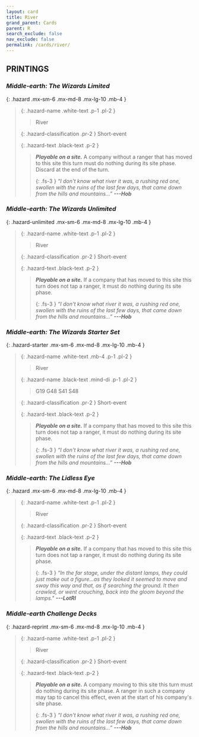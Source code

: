 ```yaml
---
layout: card
title: River
grand_parent: Cards
parent: R
search_exclude: false
nav_exclude: false
permalink: /cards/river/
---
```


## PRINTINGS


### _Middle-earth: The Wizards Limited_

{: .hazard .mx-sm-6 .mx-md-8 .mx-lg-10 .mb-4 }
> {: .hazard-name .white-text .p-1 .pl-2 }
> > <div class="hazard-mp"></div>
> > <div class="card-name">River</div>
>
> {: .hazard-classification .pr-2 }
> Short-event
>
> {: .hazard-text .black-text .p-2 }
> > ***Playable on a site.*** A company without a ranger that has moved to this site this turn must do nothing during its site phase. Discard at the end of the turn. 
> > 
> > {: .fs-3 } 
> > _“I don't know what river it was, a rushing red one, swollen with the ruins of the last few days, that came down from the hills and mountains...”_ ***---&#65279;Hob*** 
>

### _Middle-earth: The Wizards Unlimited_

{: .hazard-unlimited .mx-sm-6 .mx-md-8 .mx-lg-10 .mb-4 }
> {: .hazard-name .white-text .p-1 .pl-2 }
> > <div class="hazard-mp"></div>
> > <div class="card-name">River</div>
>
> {: .hazard-classification .pr-2 }
> Short-event
>
> {: .hazard-text .black-text .p-2 }
> > ***Playable on a site.*** If a company that has moved to this site this turn does not tap a ranger, it must do nothing during its site phase. 
> > 
> > {: .fs-3 } 
> > _“I don't know what river it was, a rushing red one, swollen with the ruins of the last few days, that came down from the hills and mountains...”_ ***---&#65279;Hob*** 
>

### _Middle-earth: The Wizards Starter Set_

{: .hazard-starter .mx-sm-6 .mx-md-8 .mx-lg-10 .mb-4 }
> {: .hazard-name .white-text .mb-4 .p-1 .pl-2 }
> > <div class="hazard-mp"></div>
> > <div class="card-name">River</div>
>
> {: .hazard-name .black-text .mind-di .p-1 .pl-2 }
> > <span class="red-text">G19 G48 S41 S48</span>
>
> {: .hazard-classification .pr-2 }
> Short-event
>
> {: .hazard-text .black-text .p-2 }
> > ***Playable on a site.*** If a company that has moved to this site this turn does not tap a ranger, it must do nothing during its site phase. 
> > 
> > {: .fs-3 } 
> > _“I don't know what river it was, a rushing red one, swollen with the ruins of the last few days, that came down from the hills and mountains...”_ ***---&#65279;Hob*** 
>

### _Middle-earth: The Lidless Eye_

{: .hazard .mx-sm-6 .mx-md-8 .mx-lg-10 .mb-4 }
> {: .hazard-name .white-text .p-1 .pl-2 }
> > <div class="hazard-mp"></div>
> > <div class="card-name">River</div>
>
> {: .hazard-classification .pr-2 }
> Short-event
>
> {: .hazard-text .black-text .p-2 }
> > ***Playable on a site.*** If a company that has moved to this site this turn does not tap a ranger, it must do nothing during its site phase. 
> > 
> > {: .fs-3 } 
> > _“In the far stage, under the distant lamps, they could just make out a figure...as they looked it seemed to move and sway this way and that, as if searching the ground. It then crawled, or went crouching, back into the gloom beyond the lamps."_ ***---&#65279;LotRI*** 
>

### _Middle-earth Challenge Decks_

{: .hazard-reprint .mx-sm-6 .mx-md-8 .mx-lg-10 .mb-4 }
> {: .hazard-name .white-text .p-1 .pl-2 }
> > <div class="hazard-mp"></div>
> > <div class="card-name">River</div>
>
> {: .hazard-classification .pr-2 }
> Short-event
>
> {: .hazard-text .black-text .p-2 }
> > ***Playable on a site.*** A company moving to this site this turn must do nothing during its site phase. A ranger in such a company may tap to cancel this effect, even at the start of his company's site phase. 
> > 
> > {: .fs-3 } 
> > _“I don't know what river it was, a rushing red one, swollen with the ruins of the last few days, that came down from the hills and mountains...”_ ***---&#65279;Hob*** 
>
